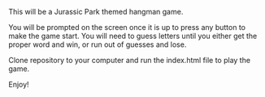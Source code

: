 This will be a Jurassic Park themed hangman game.

You will be prompted on the screen once it is up to press any button to make the game start. 
You will need to guess letters until you either get the proper word and win, or run out of guesses and lose.

Clone repository to your computer and run the index.html file to play the game. 

Enjoy!